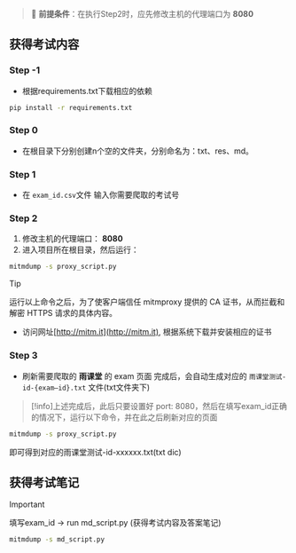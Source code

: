> 🚀 **前提条件**：在执行Step2时，应先修改主机的代理端口为 **8080**

## 获得考试内容
### Step -1
- 根据requirements.txt下载相应的依赖
```bash
pip install -r requirements.txt
```

### Step 0
- 在根目录下分别创建n个空的文件夹，分别命名为：txt、res、md。

### Step 1
- 在 `exam_id.csv`文件 输入你需要爬取的考试号

### Step 2
1. 修改主机的代理端口： **8080**
2. 进入项目所在根目录，然后运行：  
```bash
mitmdump -s proxy_script.py
```
>[!tip]
> 运行以上命令之后，为了使客户端信任 mitmproxy 提供的 CA 证书，从而拦截和解密 HTTPS 请求的具体内容。
> - 访问网址[http://mitm.it](http://mitm.it), 根据系统下载并安装相应的证书

### Step 3
- 刷新需要爬取的 **雨课堂** 的 exam 页面
完成后，会自动生成对应的 `雨课堂测试-id-{exam—id}.txt` 文件(txt文件夹下)

>[!info]上述完成后，此后只要设置好 port: 8080，然后在填写exam_id正确的情况下，运行以下命令，并在此之后刷新对应的页面
```bash
mitmdump -s proxy_script.py
```
即可得到对应的雨课堂测试-id-xxxxxx.txt(txt dic)

## 获得考试笔记
>[!important]
> 填写exam_id -> run md_script.py (获得考试内容及答案笔记)

```bash
mitmdump -s md_script.py
```